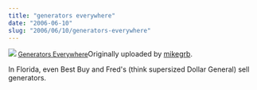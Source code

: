 ```yaml
--- 
title: "generators everywhere"
date: "2006-06-10"
slug: "2006/06/10/generators-everywhere"
---
```

<a title="photo sharing" href="http://www.flickr.com/photos/mikegrb/164270242/"><img src="http://static.flickr.com/45/164270242_f69db8933f.jpg" /></a><span style="font-size: 0.9em; margin-top: 0px">
<a href="http://www.flickr.com/photos/mikegrb/164270242/">Generators Everywhere</a></span>Originally uploaded by <a href="http://www.flickr.com/people/mikegrb/">mikegrb</a>.

In Florida, even Best Buy and Fred's (think supersized Dollar General) sell generators.
<br clear="all" />
